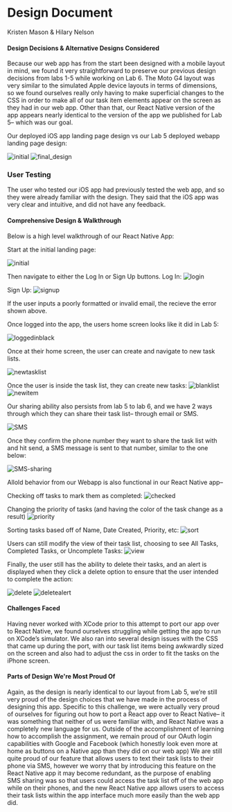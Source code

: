 # Design Document
Kristen Mason & Hilary Nelson

#### Design Decisions & Alternative Designs Considered

Because our web app has from the start been designed with a mobile layout in mind, we found it very straightforward to preserve our previous design decisions from labs 1-5 while working on Lab 6. The Moto G4 layout was very similar to the simulated Apple device layouts in terms of dimensions, so we found ourselves really only having to make superficial changes to the CSS in order to make all of our task item elements appear on the screen as they had in our web app. Other than that, our React Native version of the app appears nearly identical to the version of the app we published for Lab 5– which was our goal.

Our deployed iOS app landing page design vs our Lab 5 deployed webapp landing page design:

![initial](initial.png)
![final_design](final_design.png)



### User Testing

The user who tested our iOS app had previously tested the web app, and so they were already familiar with the design. They said that the iOS app was very clear and intuitive, and did not have any feedback.

#### Comprehensive Design & Walkthrough

Below is a high level walkthrough of our React Native App:

Start at the initial landing page:

![initial](initial.png)

Then navigate to either the Log In or Sign Up buttons. 
Log In: 
![login](login.png)


Sign Up: 
![signup](signup.png)

If the user inputs a poorly formatted or invalid email, the recieve the error shown above.



Once logged into the app, the users home screen looks like it did in Lab 5:

![loggedinblack](loggedinblack.png)


Once at their home screen, the user can create and navigate to new task lists. 

![newtasklist](newtasklist.png)



Once the user is inside the task list, they can create new tasks:
![blanklist](blanklist.png)
![newitem](newitem.png)




Our sharing ability also persists from lab 5 to lab 6, and we have 2 ways through which they can share their task list– through email or SMS.

![SMS](SMS.png)

Once they confirm the phone number they want to share the task list with and hit send, a SMS message is sent to that number, similar to the one below:

![SMS-sharing](SMS-sharing.jpg)


Allold behavior from our Webapp is also functional in our React Native app–

Checking off tasks to mark them as completed:
![checked](checked.png)


Changing the priority of tasks (and having the color of the task change as a result)
![priority](priority.png)


Sorting tasks based off of Name, Date Created, Priority, etc:
![sort](sort.png)


Users can still modify the view of their task list, choosing to see All Tasks, Completed Tasks, or Uncomplete Tasks:
![view](view.png)


Finally, the user still has the ability to delete their tasks, and an alert is displayed when they click a delete option to ensure that the user intended to complete the action:

![delete](delete.png)
![deletealert](deletealert.png)





#### Challenges Faced

Having never worked with XCode prior to this attempt to port our app over to React Native, we found ourselves struggling while getting the app to run on XCode’s simulator. We also ran into several design issues with the CSS that came up during the port, with our task list items being awkwardly sized on the screen and also had to adjust the css in order to fit the tasks on the iPhone screen.

#### Parts of Design We're Most Proud Of

Again, as the design is nearly identical to our layout from Lab 5, we’re still very proud of the design choices that we have made in the process of designing this app. Specific to this challenge, we were actually very proud of ourselves for figuring out how to port a React app over to React Native– it was something that neither of us were familiar with, and React Native was a completely new language for us. Outside of the accomplishment of learning how to accomplish the assignment, we remain proud of our OAuth login capabilities with Google and Facebook (which honestly look even more at home as buttons on a Native app than they did on our web app) We are still quite proud of our feature that allows users to text their task lists to their phone via SMS, however we worry that by introducing this feature on the React Native app it may become redundant, as the purpose of enabling SMS sharing was so that users could access the task list off of the web app while on their phones, and the new React Native app allows users to access their task lists within the app interface much more easily than the web app did.
